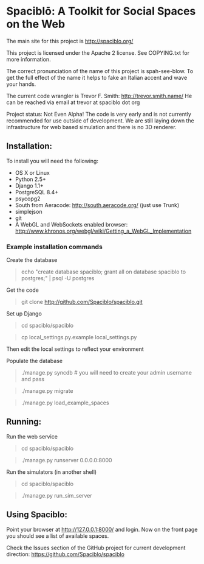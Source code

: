 # Spaciblō: A Toolkit for Social Spaces on the Web

The main site for this project is http://spaciblo.org/

This project is licensed under the Apache 2 license.  See COPYING.txt for more information.

The correct pronunciation of the name of this project is spah-see-blow.
To get the full effect of the name it helps to fake an Italian accent and wave your hands. 

The current code wrangler is Trevor F. Smith: http://trevor.smith.name/
He can be reached via email at trevor at spaciblo dot org

Project status: Not Even Alpha!
The code is very early and is not currently recommended for use outside of development.  We are still laying down the infrastructure for web based simulation and there is no 3D renderer.

## Installation:

To install you will need the following:

- OS X or Linux
- Python 2.5+
- Django 1.1+
- PostgreSQL 8.4+
- psycopg2
- South from Aeracode: http://south.aeracode.org/  (just use Trunk)
- simplejson
- git
- A WebGL and WebSockets enabled browser: http://www.khronos.org/webgl/wiki/Getting_a_WebGL_Implementation

### Example installation commands

Create the database
> echo "create database spaciblo; grant all on database spaciblo to postgres;" | psql -U postgres

Get the code
> git clone http://github.com/Spaciblo/spaciblo.git

Set up Django
> cd spaciblo/spaciblo

> cp local_settings.py.example local_settings.py

Then edit the local settings to reflect your environment

Populate the database
> ./manage.py syncdb # you will need to create your admin username and pass

> ./manage.py migrate

> ./manage.py load_example_spaces

## Running:

Run the web service
> cd spaciblo/spaciblo

> ./manage.py runserver 0.0.0.0:8000

Run the simulators (in another shell)
> cd spaciblo/spaciblo

> ./manage.py run_sim_server

## Using Spaciblo:

Point your browser at http://127.0.0.1:8000/ and login.
Now on the front page you should see a list of available spaces.

Check the Issues section of the GitHub project for current development direction:
https://github.com/Spaciblo/spaciblo

